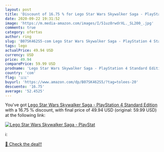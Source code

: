 ```yaml
---
layout: post
title: 'Discount of 16.75 % for Lego Star Wars Skywalker Saga - PlayStat'
date: 2020-09-22 19:31:52
image: 'https://m.media-amazon.com/images/I/51uz8rwdrXL._SL200_.jpg'
comments: true
category: ofertas
author: ring
slug: 'B07SK462S5-com Lego Star Wars Skywalker Saga - PlayStation 4 Standard...'
tags: lego
actualPrice: 49.94 USD
currency: USD
price: 49.94
comparePrice: 59.99 USD
prodname: 'Lego Star Wars Skywalker Saga - PlayStation 4 Standard Edition'
country: 'com'
flag: '🇺🇸'
buyurl: 'https://www.amazon.com/dp/B07SK462S5/?tag=tolees-20'
descuento: '16.75'
average: '52.4525'
---
```


You've got [Lego Star Wars Skywalker Saga - PlayStation 4 Standard Edition](https://www.amazon.com/dp/B07SK462S5/?tag=tolees-20) with a  16.75 % discount, with final price of 49.94 USD (original: 59.99 USD) at the following link:

[![Lego Star Wars Skywalker Saga - PlayStat](https://m.media-amazon.com/images/I/51uz8rwdrXL._SL200_.jpg)](https://www.amazon.com/dp/B07SK462S5/?tag=tolees-20)

ℹ️:


[🛒 Check the deal!!](https://www.amazon.com/dp/B07SK462S5/?tag=tolees-20)
